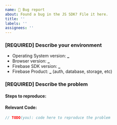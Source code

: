 ```yaml
---
name: 🐞 Bug report
about: Found a bug in the JS SDK? File it here.
title: ''
labels: ''
assignees: ''
---
```


<!-- Step 1 [READ THIS] -->
<!--

Are you in the right place?
  * For issues or feature requests related to __the code in this repository__
    file a Github issue.
    * If this is a __feature request__ make sure the issue title starts with "FR:".
  * For general technical questions, post a question on [StackOverflow](http://stackoverflow.com/)
    with the firebase tag.
  * For general Firebase discussion, use the [firebase-talk](https://groups.google.com/forum/#!forum/firebase-talk)
    google group.
  * For help troubleshooting your application that does not fall under one
    of the above categories, reach out to the personalized
    [Firebase support channel](https://firebase.google.com/support/).

-->

<!-- Step 2 -->

### [REQUIRED] Describe your environment

- Operating System version: **\_**
- Browser version: **\_**
- Firebase SDK version: **\_**
- Firebase Product: **\_** (auth, database, storage, etc)

<!-- Step 3 -->

### [REQUIRED] Describe the problem

#### Steps to reproduce:

<!--
  What happened? How can we make the problem occur?
  This could be a description, log/console output, etc.
-->

#### Relevant Code:

```javascript
// TODO(you): code here to reproduce the problem
```
